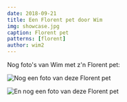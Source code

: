 ```yaml
---
date: 2018-09-21
title: Een Florent pet door Wim
img: showcase.jpg
caption: Florent pet
patterns: [florent]
author: wim2
---
```


Nog foto's van Wim met z'n Florent pet:


![Nog een foto van deze Florent pet](/img/showcase/florent-by-wim/2.jpg)

![En nog een foto van deze Florent pet](/img/showcase/florent-by-wim/3.jpg)
